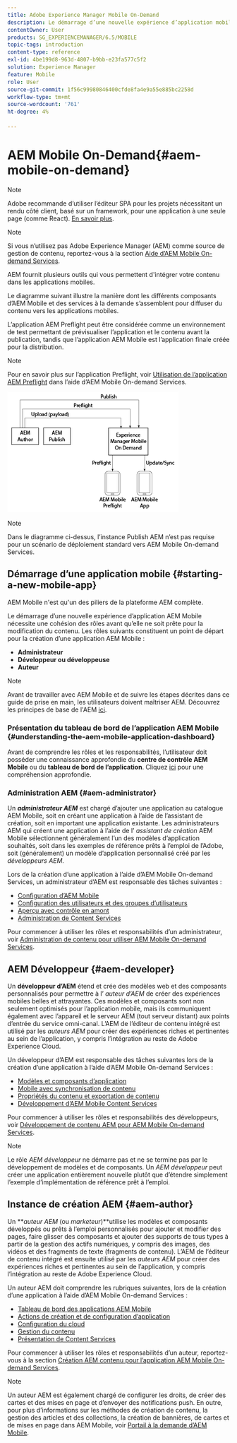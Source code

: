 ```yaml
---
title: Adobe Experience Manager Mobile On-Demand
description: Le démarrage d’une nouvelle expérience d’application mobile Adobe Experience Manager (AEM) nécessite une cohésion des rôles avant qu’elle ne soit prête pour la modification du contenu. Consultez cette page pour commencer à utiliser AEM services mobiles On-Demand.
contentOwner: User
products: SG_EXPERIENCEMANAGER/6.5/MOBILE
topic-tags: introduction
content-type: reference
exl-id: 4be199d8-963d-4807-b9bb-e23fa577c5f2
solution: Experience Manager
feature: Mobile
role: User
source-git-commit: 1f56c99980846400cfde8fa4e9a55e885bc2258d
workflow-type: tm+mt
source-wordcount: '761'
ht-degree: 4%

---
```


# AEM Mobile On-Demand{#aem-mobile-on-demand}

>[!NOTE]
>
>Adobe recommande d’utiliser l’éditeur SPA pour les projets nécessitant un rendu côté client, basé sur un framework, pour une application à une seule page (comme React). [En savoir plus](/help/sites-developing/spa-overview.md).

>[!NOTE]
>
>Si vous n’utilisez pas Adobe Experience Manager (AEM) comme source de gestion de contenu, reportez-vous à la section [Aide d’AEM Mobile On-demand Services](https://helpx.adobe.com/digital-publishing-solution/topics.html).

AEM fournit plusieurs outils qui vous permettent d&#39;intégrer votre contenu dans les applications mobiles.

Le diagramme suivant illustre la manière dont les différents composants d’AEM Mobile et des services à la demande s’assemblent pour diffuser du contenu vers les applications mobiles.

L’application AEM Preflight peut être considérée comme un environnement de test permettant de prévisualiser l’application et le contenu avant la publication, tandis que l’application AEM Mobile est l’application finale créée pour la distribution.

>[!NOTE]
>
>Pour en savoir plus sur l’application Preflight, voir [Utilisation de l’application AEM Preflight](https://helpx.adobe.com/digital-publishing-solution/help/preflight-app.html) dans l’aide d’AEM Mobile On-demand Services.

![chlimage_1-171](assets/chlimage_1-171.png)

>[!NOTE]
>
>Dans le diagramme ci-dessus, l’instance Publish AEM n’est pas requise pour un scénario de déploiement standard vers AEM Mobile On-demand Services.

## Démarrage d’une application mobile {#starting-a-new-mobile-app}

AEM Mobile n&#39;est qu&#39;un des piliers de la plateforme AEM complète.

Le démarrage d’une nouvelle expérience d’application AEM Mobile nécessite une cohésion des rôles avant qu’elle ne soit prête pour la modification du contenu. Les rôles suivants constituent un point de départ pour la création d’une application AEM Mobile :

* **Administrateur**
* **Développeur ou développeuse**
* **Auteur**

>[!NOTE]
>
>Avant de travailler avec AEM Mobile et de suivre les étapes décrites dans ce guide de prise en main, les utilisateurs doivent maîtriser AEM. Découvrez les principes de base de l&#39;AEM [ici](/help/sites-deploying/deploy.md).

### Présentation du tableau de bord de l’application AEM Mobile {#understanding-the-aem-mobile-application-dashboard}

Avant de comprendre les rôles et les responsabilités, l’utilisateur doit posséder une connaissance approfondie du **centre de contrôle AEM Mobile** ou du **tableau de bord de l’application**. Cliquez [ici](/help/mobile/mobile-apps-ondemand-application-dashboard.md) pour une compréhension approfondie.

### Administration AEM {#aem-administrator}

Un ***administrateur AEM*** est chargé d’ajouter une application au catalogue AEM Mobile, soit en créant une application à l’aide de l’assistant de création, soit en important une application existante. Les administrateurs AEM qui créent une application à l’aide de l’ *assistant de création* AEM Mobile sélectionnent généralement l’un des modèles d’application souhaités, soit dans les exemples de référence prêts à l’emploi de l’Adobe, soit (généralement) un modèle d’application personnalisé créé par les *développeurs AEM.*

Lors de la création d’une application à l’aide d’AEM Mobile On-demand Services, un administrateur d’AEM est responsable des tâches suivantes :

* [Configuration d’AEM Mobile](/help/mobile/aem-mobile-setup.md)
* [Configuration des utilisateurs et des groupes d’utilisateurs](/help/mobile/aem-mobile-configure-users.md)
* [Aperçu avec contrôle en amont](/help/mobile/aem-mobile-manage-ondemand-services.md)
* [Administration de Content Services](/help/mobile/developing-content-services.md)

Pour commencer à utiliser les rôles et responsabilités d’un administrateur, voir [Administration de contenu pour utiliser AEM Mobile On-demand Services](/help/mobile/aem-mobile.md).

## AEM Développeur {#aem-developer}

Un **développeur d’AEM** étend et crée des modèles web et des composants personnalisés pour permettre à l’ *auteur d’AEM* de créer des expériences mobiles belles et attrayantes. Ces modèles et composants sont non seulement optimisés pour l’application mobile, mais ils communiquent également avec l’appareil et le serveur AEM (tout serveur distant) aux points d’entrée du service omni-canal. L’AEM de l’éditeur de contenu intégré est utilisé par les *auteurs AEM* pour créer des expériences riches et pertinentes au sein de l’application, y compris l’intégration au reste de Adobe Experience Cloud.

Un développeur d’AEM est responsable des tâches suivantes lors de la création d’une application à l’aide d’AEM Mobile On-demand Services :

* [Modèles et composants d’application](/help/mobile/app-templates-and-components1.md)
* [Mobile avec synchronisation de contenu](/help/mobile/mobile-ondemand-contentsync.md)
* [Propriétés du contenu et exportation de contenu](/help/mobile/on-demand-content-properties-exporting.md)
* [Développement d’AEM Mobile Content Services](/help/mobile/developing-content-services.md)

Pour commencer à utiliser les rôles et responsabilités des développeurs, voir [Développement de contenu AEM pour AEM Mobile On-demand Services](/help/mobile/aem-mobile-on-demand.md).

>[!NOTE]
>
>Le rôle *AEM développeur* ne démarre pas et ne se termine pas par le développement de modèles et de composants. Un *AEM développeur* peut créer une application entièrement nouvelle plutôt que d’étendre simplement l’exemple d’implémentation de référence prêt à l’emploi.

## Instance de création AEM {#aem-author}

Un ***auteur AEM* (ou *marketeur*)**utilise les modèles et composants développés ou prêts à l’emploi personnalisés pour ajouter et modifier des pages, faire glisser des composants et ajouter des supports de tous types à partir de la gestion des actifs numériques, y compris des images, des vidéos et des fragments de texte (fragments de contenu). L’AEM de l’éditeur de contenu intégré est ensuite utilisé par les *auteurs AEM* pour créer des expériences riches et pertinentes au sein de l’application, y compris l’intégration au reste de Adobe Experience Cloud.

Un auteur AEM doit comprendre les rubriques suivantes, lors de la création d’une application à l’aide d’AEM Mobile On-demand Services :

* [Tableau de bord des applications AEM Mobile](/help/mobile/mobile-apps-ondemand-application-dashboard.md)
* [Actions de création et de configuration d’application](/help/mobile/mobile-apps-ondemand-application-create-configure-action.md)
* [Configuration du cloud](/help/mobile/mobile-on-demand-associating-an-on-demand-app-to-cloud-configuration.md)
* [Gestion du contenu](/help/mobile/mobile-apps-ondemand-manage-content-ondemand.md)
* [Présentation de Content Services](/help/mobile/develop-content-as-a-service.md)

Pour commencer à utiliser les rôles et responsabilités d’un auteur, reportez-vous à la section [Création AEM contenu pour l’application AEM Mobile On-demand Services](/help/mobile/mobile-apps-ondemand.md).

>[!NOTE]
>
>Un auteur AEM est également chargé de configurer les droits, de créer des cartes et des mises en page et d’envoyer des notifications push. En outre, pour plus d’informations sur les méthodes de création de contenu, la gestion des articles et des collections, la création de bannières, de cartes et de mises en page dans AEM Mobile, voir [Portail à la demande d’AEM Mobile](https://helpx.adobe.com/digital-publishing-solution/topics.html#dynamicpod_reference_2).
